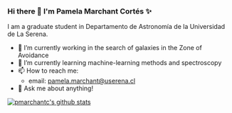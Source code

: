 ### Hi there 👋 I'm Pamela Marchant Cortés ✨

I am a graduate student in Departamento de Astronomía de la Universidad de La Serena.

- :milky_way: I’m currently working in the search of galaxies in the Zone of Avoidance 
- :open_book: I’m currently learning machine-learning methods and spectroscopy
- 📫 How to reach me:
    - email: pamela.marchant@userena.cl
- 💬 Ask me about anything!


[![pmarchantc's github stats](https://github-readme-stats.vercel.app/api?username=pmarchantc&count_private=true&show_icons=true&theme=discord_old_blurple&hide_rank=false)](https://github.com/anuraghazra/github-readme-stats)

<!--[![Top Langs](https://github-readme-stats.vercel.app/api/top-langs/?username=pmarchantc&theme=discord_old_blurple)](https://github.com/pmarchantc/github-readme-stats)
-->
<!--
**pmarchantc/pmarchantc** is a ✨ _special_ ✨ repository because its `README.md` (this file) appears on your GitHub profile.

Here are some ideas to get you started:

- 🔭 I’m currently working on ...
- 🌱 I’m currently learning ...
- 👯 I’m looking to collaborate on ...
- 🤔 I’m looking for help with ...
- 💬 Ask me about ...
- 📫 How to reach me: ...
- 😄 Pronouns: ...
- ⚡ Fun fact: ...
-->
